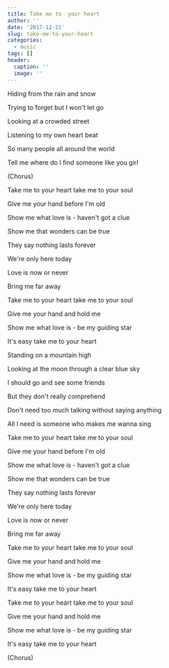 ```yaml
---
title: Take me to  your heart
author: ''
date: '2017-12-21'
slug: take-me-to-your-heart
categories:
  - music
tags: []
header:
  caption: ''
  image: ''
---
```


Hiding from the rain and snow

Trying to forget but I won't let go

Looking at a crowded street

Listening to my own heart beat

So many people all around the world

Tell me where do I find someone like you girl

(Chorus)

Take me to your heart take me to your soul

Give me your hand before I'm old

Show me what love is - haven't got a clue

Show me that wonders can be true

They say nothing lasts forever

We're only here today

Love is now or never

Bring me far away

Take me to your heart take me to your soul

Give me your hand and hold me

Show me what love is - be my guiding star

It's easy take me to your heart

Standing on a mountain high

Looking at the moon through a clear blue sky

I should go and see some friends

But they don't really comprehend

Don't need too much talking without saying anything

All I need is someone who makes me wanna sing

Take me to your heart take me to your soul

Give me your hand before I'm old

Show me what love is - haven't got a clue

Show me that wonders can be true

They say nothing lasts forever

We're only here today

Love is now or never

Bring me far away

Take me to your heart take me to your soul

Give me your hand and hold me

Show me what love is - be my guiding star

It's easy take me to your heart

Take me to your heart take me to your soul

Give me your hand and hold me

Show me what love is - be my guiding star

It's easy take me to your heart

(Chorus)